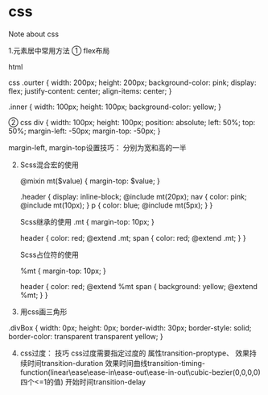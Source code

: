 # css
Note about css

1.元素居中常用方法
① flex布局

html

<div class="ourter">
    <div class="inner"></div>
</div>

css
.ourter {
  width: 200px;
  height: 200px;
  background-color: pink;
  display: flex;
  justify-content: center;
  align-items: center;
}

.inner {
  width: 100px;
  height: 100px;
  background-color: yellow;
}

②
css
div {
    width: 100px;
    height: 100px;
    position: absolute;
    left: 50%;
    top: 50%;
    margin-left: -50px;
    margin-top: -50px;
}

margin-left, margin-top设置技巧： 分别为宽和高的一半

2. Scss混合宏的使用

    @mixin mt($value) {
        margin-top: $value;
        }
        
    .header {
        display: inline-block;
        @include mt(20px);
        nav {
            color: pink;
            @include mt(10px);
        }
        p {
            color: blue;
            @include mt(5px);
        }
    }
    
    Scss继承的使用
    .mt {
        margin-top: 10px;
    }
    
    header {
        color: red;
        @extend .mt;
        span {
            color: red;
            @extend .mt;
         }
    }
    
    Scss占位符的使用
    
    %mt {
        margin-top: 10px;
    }
    
    header {
        color: red;
        @extend %mt
        span {
            background: yellow;
            @extend %mt;
        }
    }
    
3. 用css画三角形

<div class="divBox"></div>

.divBox {
  width: 0px;
  height: 0px;
  border-width: 30px;
  border-style: solid;
  border-color: transparent transparent yellow;
}

4. css过度： 
    技巧 css过度需要指定过度的
    属性transition-proptype、
    效果持续时间transition-duration
    效果时间曲线transition-timing-function(linear\ease\ease-in\ease-out\ease-in-out\cubic-bezier(0,0,0,0)四个<=1的值)
    开始时间transition-delay
    
 
    
    
    
    
    
    
    
    
    
    
    
    
    
    
    
    
    
    
    
    
    
    
    
    
    
    
    
    
    
    
    
    
    
    
    
    
    
    
    
    
    
    
    
    
    
    
    
    
    
    
    
    
    
    
